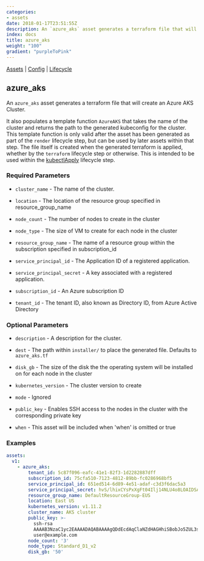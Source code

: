 ```yaml
---
categories:
- assets
date: 2018-01-17T23:51:55Z
description: An `azure_aks` asset generates a terraform file that will create an Azure AKS Cluster.
index: docs
title: azure_aks
weight: "100"
gradient: "purpleToPink"
---
```


[Assets](/reference/assets/overview) | [Config](/reference/config/overview) | [Lifecycle](/referenc/lifecycle/overview)

## azure_aks

An `azure_aks` asset generates a terraform file that will create an Azure AKS Cluster.

It also populates a template function `AzureAKS` that takes the name of the cluster and returns the path to the generated kubeconfig for the cluster. This template function is only valid after the asset has been generated as part of the `render` lifecycle step, but can be used by later assets within that step. The file itself is created when the generated terraform is applied, whether by the `terraform` lifecycle step or otherwise. This is intended to be used within the [kubectlApply](/api/ship-lifecycle/kubectlapply/) lifecycle step.



### Required Parameters


- `cluster_name` - The name of the cluster.


- `location` - The location of the resource group specified in resource_group_name


- `node_count` - The number of nodes to create in the cluster


- `node_type` - The size of VM to create for each node in the cluster


- `resource_group_name` - The name of a resource group within the subscription specified in subscription_id


- `service_principal_id` - The Application ID of a registered application.


- `service_principal_secret` - A key associated with a registered application.


- `subscription_id` - An Azure subscription ID


- `tenant_id` - The tenant ID, also known as Directory ID, from Azure Active Directory



### Optional Parameters


- `description` - A description for the cluster.


- `dest` - The path within `installer/` to place the generated file. Defaults to `azure_aks.tf`


- `disk_gb` - The size of the disk the the operating system will be installed on for each node in the cluster


- `kubernetes_version` - The cluster version to create


- `mode` - Ignored


- `public_key` - Enables SSH access to the nodes in the cluster with the corresponding private key


- `when` - This asset will be included when 'when' is omitted or true


### Examples

```yaml
assets:
  v1:
    - azure_aks:
        tenant_id: 5c87f096-eafc-41e1-82f3-1d2282887dff
        subscription_id: 75cfa510-7123-4812-89bb-fc0286968bf5
        service_principal_id: 651ed514-6d89-4e51-adaf-c3d3f6dac5a3
        service_principal_secret: hvS/lhixCYsPxXgFt04Ilj14NLU4o8LOAIDSAktrwbo=
        resource_group_name: DefaultResourceGroup-EUS
        location: East US
        kubernetes_version: v1.11.2
        cluster_name: AKS cluster
        public_key: >-
          ssh-rsa
          AAAAB3NzaC1yc2EAAAADAQABAAAAgQDdEcdAqClaNZdHAGHhiSBobJo5ZUL3sDfrZbBQinLvx3HN/9UaXp5mimlzhUkUQwX4jPqJ78w52idmXItd55HVboSQ8uKaRicgLLaNhSqrNpb+W3k2RToRPsjuaCi6a8XET0kcma6NaIbae9n0+nKzTtadX/hkrPEMS56BYpnHjQ==
          user@example.com
        node_count: '3'
        node_type: Standard_D1_v2
        disk_gb: '50'
```
